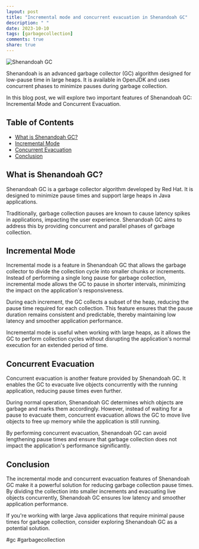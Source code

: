 ```yaml
---
layout: post
title: "Incremental mode and concurrent evacuation in Shenandoah GC"
description: " "
date: 2023-10-10
tags: [garbagecollection]
comments: true
share: true
---
```


![Shenandoah GC](https://example.com/shenandoah_gc.png)

Shenandoah is an advanced garbage collector (GC) algorithm designed for low-pause time in large heaps. It is available in OpenJDK and uses concurrent phases to minimize pauses during garbage collection.

In this blog post, we will explore two important features of Shenandoah GC: Incremental Mode and Concurrent Evacuation.

## Table of Contents
- [What is Shenandoah GC?](#what-is-shenandoah-gc)
- [Incremental Mode](#incremental-mode)
- [Concurrent Evacuation](#concurrent-evacuation)
- [Conclusion](#conclusion)

## What is Shenandoah GC?

Shenandoah GC is a garbage collector algorithm developed by Red Hat. It is designed to minimize pause times and support large heaps in Java applications.

Traditionally, garbage collection pauses are known to cause latency spikes in applications, impacting the user experience. Shenandoah GC aims to address this by providing concurrent and parallel phases of garbage collection.

## Incremental Mode

Incremental mode is a feature in Shenandoah GC that allows the garbage collector to divide the collection cycle into smaller chunks or increments. Instead of performing a single long pause for garbage collection, incremental mode allows the GC to pause in shorter intervals, minimizing the impact on the application's responsiveness.

During each increment, the GC collects a subset of the heap, reducing the pause time required for each collection. This feature ensures that the pause duration remains consistent and predictable, thereby maintaining low latency and smoother application performance.

Incremental mode is useful when working with large heaps, as it allows the GC to perform collection cycles without disrupting the application's normal execution for an extended period of time.

## Concurrent Evacuation

Concurrent evacuation is another feature provided by Shenandoah GC. It enables the GC to evacuate live objects concurrently with the running application, reducing pause times even further.

During normal operation, Shenandoah GC determines which objects are garbage and marks them accordingly. However, instead of waiting for a pause to evacuate them, concurrent evacuation allows the GC to move live objects to free up memory while the application is still running.

By performing concurrent evacuation, Shenandoah GC can avoid lengthening pause times and ensure that garbage collection does not impact the application's performance significantly.

## Conclusion

The incremental mode and concurrent evacuation features of Shenandoah GC make it a powerful solution for reducing garbage collection pause times. By dividing the collection into smaller increments and evacuating live objects concurrently, Shenandoah GC ensures low latency and smoother application performance.

If you're working with large Java applications that require minimal pause times for garbage collection, consider exploring Shenandoah GC as a potential solution.

#gc #garbagecollection